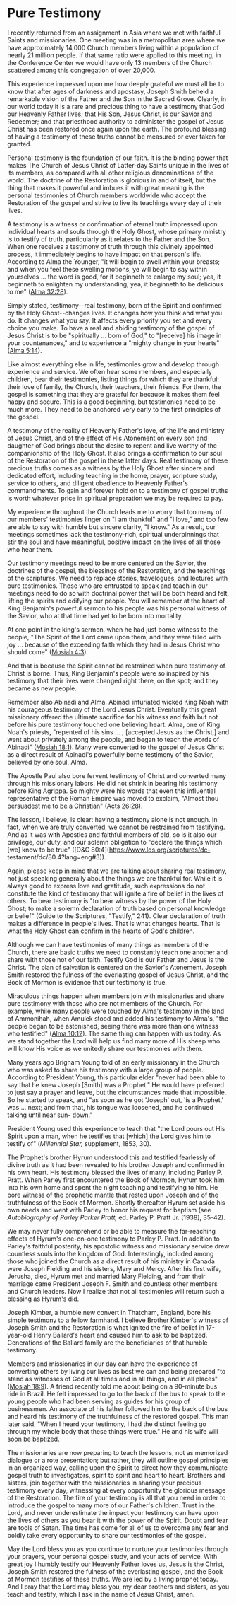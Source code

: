 # Pure Testimony

I recently returned from an assignment in Asia where we met with faithful
Saints and missionaries. One meeting was in a metropolitan area where we have
approximately 14,000 Church members living within a population of nearly 21
million people. If that same ratio were applied to this meeting, in the
Conference Center we would have only 13 members of the Church scattered among
this congregation of over 20,000.

This experience impressed upon me how deeply grateful we must all be to know
that after ages of darkness and apostasy, Joseph Smith beheld a remarkable
vision of the Father and the Son in the Sacred Grove. Clearly, in our world
today it is a rare and precious thing to have a testimony that God our
Heavenly Father lives; that His Son, Jesus Christ, is our Savior and Redeemer;
and that priesthood authority to administer the gospel of Jesus Christ has
been restored once again upon the earth. The profound blessing of having a
testimony of these truths cannot be measured or ever taken for granted.

Personal testimony is the foundation of our faith. It is the binding power
that makes The Church of Jesus Christ of Latter-day Saints unique in the lives
of its members, as compared with all other religious denominations of the
world. The doctrine of the Restoration is glorious in and of itself, but the
thing that makes it powerful and imbues it with great meaning is the personal
testimonies of Church members worldwide who accept the Restoration of the
gospel and strive to live its teachings every day of their lives.

A testimony is a witness or confirmation of eternal truth impressed upon
individual hearts and souls through the Holy Ghost, whose primary ministry is
to testify of truth, particularly as it relates to the Father and the Son.
When one receives a testimony of truth through this divinely appointed
process, it immediately begins to have impact on that person's life. According
to Alma the Younger, "it will begin to swell within your breasts; and when you
feel these swelling motions, ye will begin to say within yourselves ... the word
is good, for it beginneth to enlarge my soul; yea, it beginneth to enlighten
my understanding, yea, it beginneth to be delicious to me" ([Alma
32:28](https://www.lds.org/scriptures/bofm/alma/32.28?lang=eng#27)).

Simply stated, testimony--real testimony, born of the Spirit and confirmed by
the Holy Ghost--changes lives. It changes how you think and what you do. It
changes what you say. It affects every priority you set and every choice you
make. To have a real and abiding testimony of the gospel of Jesus Christ is to
be "spiritually ... born of God," to "[receive] his image in your countenances,"
and to experience a "mighty change in your hearts" ([Alma
5:14](https://www.lds.org/scriptures/bofm/alma/5.14?lang=eng#13)).

Like almost everything else in life, testimonies grow and develop through
experience and service. We often hear some members, and especially children,
bear their testimonies, listing things for which they are thankful: their love
of family, the Church, their teachers, their friends. For them, the gospel is
something that they are grateful for because it makes them feel happy and
secure. This is a good beginning, but testimonies need to be much more. They
need to be anchored very early to the first principles of the gospel.

A testimony of the reality of Heavenly Father's love, of the life and ministry
of Jesus Christ, and of the effect of His Atonement on every son and daughter
of God brings about the desire to repent and live worthy of the companionship
of the Holy Ghost. It also brings a confirmation to our soul of the
Restoration of the gospel in these latter days. Real testimony of these
precious truths comes as a witness by the Holy Ghost after sincere and
dedicated effort, including teaching in the home, prayer, scripture study,
service to others, and diligent obedience to Heavenly Father's commandments.
To gain and forever hold on to a testimony of gospel truths is worth whatever
price in spiritual preparation we may be required to pay.

My experience throughout the Church leads me to worry that too many of our
members' testimonies linger on "I am thankful" and "I love," and too few are
able to say with humble but sincere clarity, "I know." As a result, our
meetings sometimes lack the testimony-rich, spiritual underpinnings that stir
the soul and have meaningful, positive impact on the lives of all those who
hear them.

Our testimony meetings need to be more centered on the Savior, the doctrines
of the gospel, the blessings of the Restoration, and the teachings of the
scriptures. We need to replace stories, travelogues, and lectures with pure
testimonies. Those who are entrusted to speak and teach in our meetings need
to do so with doctrinal power that will be both heard and felt, lifting the
spirits and edifying our people. You will remember at the heart of King
Benjamin's powerful sermon to his people was his personal witness of the
Savior, who at that time had yet to be born into mortality.

At one point in the king's sermon, when he had just borne witness to the
people, "The Spirit of the Lord came upon them, and they were filled with joy
... because of the exceeding faith which they had in Jesus Christ who should
come" ([Mosiah
4:3](https://www.lds.org/scriptures/bofm/mosiah/4.3?lang=eng#2)).

And that is because the Spirit cannot be restrained when pure testimony of
Christ is borne. Thus, King Benjamin's people were so inspired by his
testimony that their lives were changed right there, on the spot; and they
became as new people.

Remember also Abinadi and Alma. Abinadi infuriated wicked King Noah with his
courageous testimony of the Lord Jesus Christ. Eventually this great
missionary offered the ultimate sacrifice for his witness and faith but not
before his pure testimony touched one believing heart. Alma, one of King
Noah's priests, "repented of his sins ... , [accepted Jesus as the Christ,] and
went about privately among the people, and began to teach the words of
Abinadi" ([Mosiah
18:1](https://www.lds.org/scriptures/bofm/mosiah/18.1?lang=eng#0)). Many were
converted to the gospel of Jesus Christ as a direct result of Abinadi's
powerfully borne testimony of the Savior, believed by one soul, Alma.

The Apostle Paul also bore fervent testimony of Christ and converted many
through his missionary labors. He did not shrink in bearing his testimony
before King Agrippa. So mighty were his words that even this influential
representative of the Roman Empire was moved to exclaim, "Almost thou
persuadest me to be a Christian" ([Acts
26:28](https://www.lds.org/scriptures/nt/acts/26.28?lang=eng#27)).

The lesson, I believe, is clear: having a testimony alone is not enough. In
fact, when we are truly converted, we cannot be restrained from testifying.
And as it was with Apostles and faithful members of old, so is it also our
privilege, our duty, and our solemn obligation to "declare the things which
[we] know to be true" ([D&amp;C 80:4](https://www.lds.org/scriptures/dc-
testament/dc/80.4?lang=eng#3)).

Again, please keep in mind that we are talking about sharing real testimony,
not just speaking generally about the things we are thankful for. While it is
always good to express love and gratitude, such expressions do not constitute
the kind of testimony that will ignite a fire of belief in the lives of
others. To bear testimony is "to bear witness by the power of the Holy Ghost;
to make a solemn declaration of truth based on personal knowledge or belief"
(Guide to the Scriptures, "Testify," 241). Clear declaration of truth makes a
difference in people's lives. That is what changes hearts. That is what the
Holy Ghost can confirm in the hearts of God's children.

Although we can have testimonies of many things as members of the Church,
there are basic truths we need to constantly teach one another and share with
those not of our faith. Testify God is our Father and Jesus is the Christ. The
plan of salvation is centered on the Savior's Atonement. Joseph Smith restored
the fulness of the everlasting gospel of Jesus Christ, and the Book of Mormon
is evidence that our testimony is true.

Miraculous things happen when members join with missionaries and share pure
testimony with those who are not members of the Church. For example, while
many people were touched by Alma's testimony in the land of Ammonihah, when
Amulek stood and added his testimony to Alma's, "the people began to be
astonished, seeing there was more than one witness who testified" ([Alma
10:12](https://www.lds.org/scriptures/bofm/alma/10.12?lang=eng#11)). The same
thing can happen with us today. As we stand together the Lord will help us
find many more of His sheep who will know His voice as we unitedly share our
testimonies with them.

Many years ago Brigham Young told of an early missionary in the Church who was
asked to share his testimony with a large group of people. According to
President Young, this particular elder "never had been able to say that he
knew Joseph [Smith] was a Prophet." He would have preferred to just say a
prayer and leave, but the circumstances made that impossible. So he started to
speak, and "as soon as he got 'Joseph' out, 'is a Prophet,' was ... next; and
from that, his tongue was loosened, and he continued talking until near sun-
down."

President Young used this experience to teach that "the Lord pours out His
Spirit upon a man, when he testifies that [which] the Lord gives him to
testify of" (_Millennial Star,_ supplement, 1853, 30).

The Prophet's brother Hyrum understood this and testified fearlessly of divine
truth as it had been revealed to his brother Joseph and confirmed in his own
heart. His testimony blessed the lives of many, including Parley P. Pratt.
When Parley first encountered the Book of Mormon, Hyrum took him into his own
home and spent the night teaching and testifying to him. He bore witness of
the prophetic mantle that rested upon Joseph and of the truthfulness of the
Book of Mormon. Shortly thereafter Hyrum set aside his own needs and went with
Parley to honor his request for baptism (see _Autobiography of Parley Parker
Pratt,_ ed. Parley P. Pratt Jr. [1938], 35-42).

We may never fully comprehend or be able to measure the far-reaching effects
of Hyrum's one-on-one testimony to Parley P. Pratt. In addition to Parley's
faithful posterity, his apostolic witness and missionary service drew
countless souls into the kingdom of God. Interestingly, included among those
who joined the Church as a direct result of his ministry in Canada were Joseph
Fielding and his sisters, Mary and Mercy. After his first wife, Jerusha, died,
Hyrum met and married Mary Fielding, and from their marriage came President
Joseph F. Smith and countless other members and Church leaders. Now I realize
that not all testimonies will return such a blessing as Hyrum's did.

Joseph Kimber, a humble new convert in Thatcham, England, bore his simple
testimony to a fellow farmhand. I believe Brother Kimber's witness of Joseph
Smith and the Restoration is what ignited the fire of belief in 17-year-old
Henry Ballard's heart and caused him to ask to be baptized. Generations of the
Ballard family are the beneficiaries of that humble testimony.

Members and missionaries in our day can have the experience of converting
others by living our lives as best we can and being prepared "to stand as
witnesses of God at all times and in all things, and in all places" ([Mosiah
18:9](https://www.lds.org/scriptures/bofm/mosiah/18.9?lang=eng#8)). A friend
recently told me about being on a 90-minute bus ride in Brazil. He felt
impressed to go to the back of the bus to speak to the young people who had
been serving as guides for his group of businessmen. An associate of his
father followed him to the back of the bus and heard his testimony of the
truthfulness of the restored gospel. This man later said, "When I heard your
testimony, I had the distinct feeling go through my whole body that these
things were true." He and his wife will soon be baptized.

The missionaries are now preparing to teach the lessons, not as memorized
dialogue or a rote presentation; but rather, they will outline gospel
principles in an organized way, calling upon the Spirit to direct how they
communicate gospel truth to investigators, spirit to spirit and heart to
heart. Brothers and sisters, join together with the missionaries in sharing
your precious testimony every day, witnessing at every opportunity the
glorious message of the Restoration. The fire of your testimony is all that
you need in order to introduce the gospel to many more of our Father's
children. Trust in the Lord, and never underestimate the impact your testimony
can have upon the lives of others as you bear it with the power of the Spirit.
Doubt and fear are tools of Satan. The time has come for all of us to overcome
any fear and boldly take every opportunity to share our testimonies of the
gospel.

May the Lord bless you as you continue to nurture your testimonies through
your prayers, your personal gospel study, and your acts of service. With great
joy I humbly testify our Heavenly Father loves us, Jesus is the Christ, Joseph
Smith restored the fulness of the everlasting gospel, and the Book of Mormon
testifies of these truths. We are led by a living prophet today. And I pray
that the Lord may bless you, my dear brothers and sisters, as you teach and
testify, which I ask in the name of Jesus Christ, amen.

